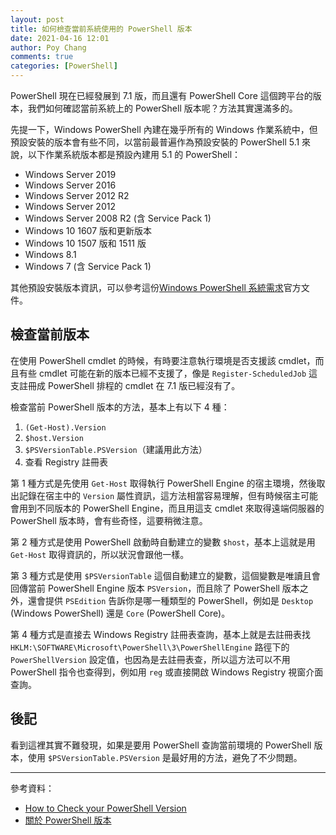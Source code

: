 ```yaml
---
layout: post
title: 如何檢查當前系統使用的 PowerShell 版本
date: 2021-04-16 12:01
author: Poy Chang
comments: true
categories: [PowerShell]
---
```


PowerShell 現在已經發展到 7.1 版，而且還有 PowerShell Core 這個跨平台的版本，我們如何確認當前系統上的 PowerShell 版本呢？方法其實還滿多的。

先提一下，Windows PowerShell 內建在幾乎所有的 Windows 作業系統中，但預設安裝的版本會有些不同，以當前最普遍作為預設安裝的 PowerShell 5.1 來說，以下作業系統版本都是預設內建用 5.1 的 PowerShell：

- Windows Server 2019
- Windows Server 2016
- Windows Server 2012 R2
- Windows Server 2012
- Windows Server 2008 R2 (含 Service Pack 1)
- Windows 10 1607 版和更新版本
- Windows 10 1507 版和 1511 版
- Windows 8.1
- Windows 7 (含 Service Pack 1)

其他預設安裝版本資訊，可以參考這份[Windows PowerShell 系統需求](https://docs.microsoft.com/zh-tw/powershell/scripting/windows-powershell/install/windows-powershell-system-requirements)官方文件。

## 檢查當前版本

在使用 PowerShell cmdlet 的時候，有時要注意執行環境是否支援該 cmdlet，而且有些 cmdlet 可能在新的版本已經不支援了，像是 `Register-ScheduledJob` 這支註冊成 PowerShell 排程的 cmdlet 在 7.1 版已經沒有了。

檢查當前 PowerShell 版本的方法，基本上有以下 4 種：

1. `(Get-Host).Version`
2. `$host.Version`
3. `$PSVersionTable.PSVersion`（建議用此方法）
4. 查看 Registry 註冊表

第 1 種方式是先使用 `Get-Host` 取得執行 PowerShell Engine 的宿主環境，然後取出記錄在宿主中的 `Version` 屬性資訊，這方法相當容易理解，但有時候宿主可能會用到不同版本的 PowerShell Engine，而且用這支 cmdlet 來取得遠端伺服器的 PowerShell 版本時，會有些奇怪，這要稍微注意。

第 2 種方式是使用 PowerShell 啟動時自動建立的變數 `$host`，基本上這就是用 `Get-Host` 取得資訊的，所以狀況會跟他一樣。

第 3 種方式是使用 `$PSVersionTable` 這個自動建立的變數，這個變數是唯讀且會回傳當前 PowerShell Engine 版本 `PSVersion`，而且除了 PowerShell 版本之外，還會提供 `PSEdition` 告訴你是哪一種類型的 PowerShell，例如是 `Desktop` (Windows PowerShell) 還是 `Core` (PowerShell Core)。

第 4 種方式是直接去 Windows Registry 註冊表查詢，基本上就是去註冊表找 `HKLM:\SOFTWARE\Microsoft\PowerShell\3\PowerShellEngine` 路徑下的 `PowerShellVersion` 設定值，也因為是去註冊表查，所以這方法可以不用 PowerShell 指令也查得到，例如用 `reg` 或直接開啟 Windows Registry 視窗介面查詢。

## 後記

看到這裡其實不難發現，如果是要用 PowerShell 查詢當前環境的 PowerShell 版本，使用 `$PSVersionTable.PSVersion` 是最好用的方法，避免了不少問題。

----------

參考資料：

* [How to Check your PowerShell Version](https://adamtheautomator.com/powershell-version/)
* [關於 PowerShell 版本](https://docs.microsoft.com/zh-tw/powershell/module/microsoft.powershell.core/about/about_powershell_editions?WT.mc_id=DT-MVP-5003022)
